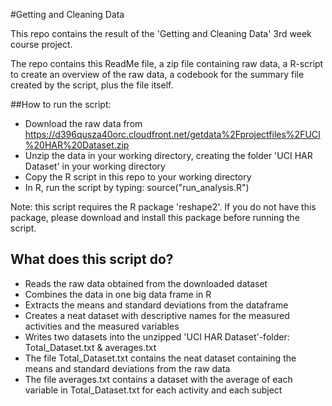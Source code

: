 #Getting and Cleaning Data


This repo contains the result of the 'Getting and Cleaning Data' 3rd week course project.

The repo contains this ReadMe file, a zip file containing raw data, a R-script to create an overview of the raw data, a codebook for the summary file created by the script, plus the file itself.

##How to run the script:

* Download the raw data from https://d396qusza40orc.cloudfront.net/getdata%2Fprojectfiles%2FUCI%20HAR%20Dataset.zip
* Unzip the data in your working directory, creating the folder 'UCI HAR Dataset' in your working directory
* Copy the R script in this repo to your working directory
* In R, run the script by typing: source("run_analysis.R")

Note: this script requires the R package 'reshape2'. If you do not have this package, please download and install this package before running the script.

## What does this script do?

* Reads the raw data obtained from the downloaded dataset
* Combines the data in one big data frame in R
* Extracts the means and standard deviations from the dataframe
* Creates a neat dataset with descriptive names for the measured activities and the measured variables
* Writes two datasets into the unzipped 'UCI HAR Dataset'-folder: Total_Dataset.txt & averages.txt
* The file Total_Dataset.txt contains the neat dataset containing the means and standard deviations from the raw data
* The file averages.txt contains a dataset with the average of each variable in Total_Dataset.txt for each activity and each subject


